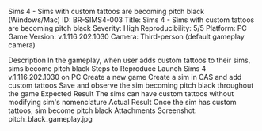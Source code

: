 Sims 4 - Sims with custom tattoos are becoming pitch black (Windows/Mac)
ID: BR-SIMS4-003
Title: Sims 4 - Sims with custom tattoos are becoming pitch black
Severity: High
Reproducibility: 5/5
Platform: PC
Game Version: v.1.116.202.1030
Camera: Third-person (default gameplay camera)

Description
In the gameplay, when user adds custom tattoos to their sims, sims become pitch black
Steps to Reproduce
Launch Sims 4 v.1.116.202.1030 on PC
Create a new game
Create a sim in CAS and add custom tattoos
Save and observe the sim becoming pitch black throughout the game
Expected Result
The sims can have custom tattoos without modifying sim's nomenclature
Actual Result
Once the sim has custom tattoos, sim become pitch black
Attachments
 Screenshot: pitch_black_gameplay.jpg
